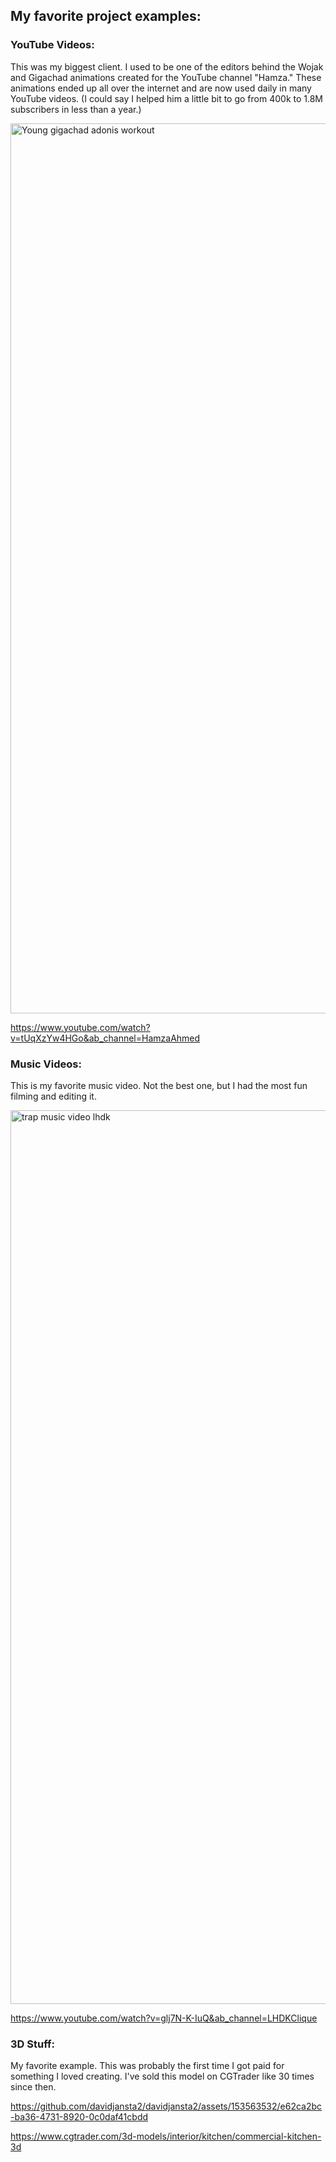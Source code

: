 
## **My favorite project examples:**

### **YouTube Videos:**

This was my biggest client. I used to be one of the editors behind the Wojak and Gigachad animations created for the YouTube channel "Hamza." These animations ended up all over the internet and are now used daily in many YouTube videos. (I could say I helped him a little bit to go from 400k to 1.8M subscribers in less than a year.)

<img width="1424" alt="Young gigachad adonis workout" src="https://github.com/davidjansta2/davidjansta2/assets/153563532/86669ea8-cdeb-4a6c-bbd9-999841a41d90">

https://www.youtube.com/watch?v=tUqXzYw4HGo&ab_channel=HamzaAhmed

### **Music Videos:**

This is my favorite music video. Not the best one, but I had the most fun filming and editing it.

<img width="1430" alt="trap music video lhdk" src="https://github.com/davidjansta2/davidjansta2/assets/153563532/091e9817-6ddd-4d82-8778-8689ef2c2ed8">

https://www.youtube.com/watch?v=glj7N-K-IuQ&ab_channel=LHDKClique

### **3D Stuff:**

My favorite example. This was probably the first time I got paid for something I loved creating. I've sold this model on CGTrader like 30 times since then.

https://github.com/davidjansta2/davidjansta2/assets/153563532/e62ca2bc-ba36-4731-8920-0c0daf41cbdd

https://www.cgtrader.com/3d-models/interior/kitchen/commercial-kitchen-3d
